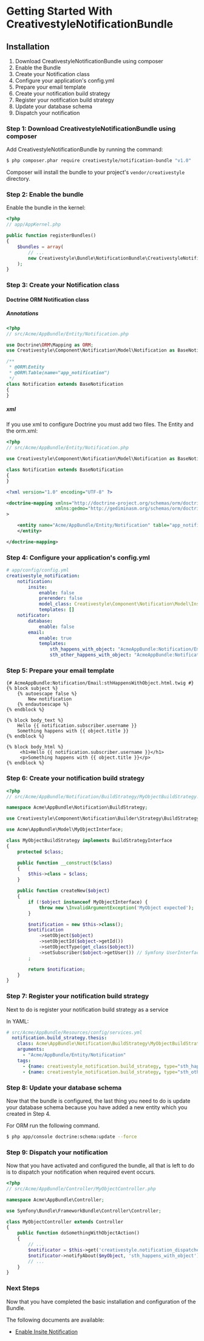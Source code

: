 Getting Started With CreativestyleNotificationBundle
====================================================

## Installation

1. Download CreativestyleNotificationBundle using composer
2. Enable the Bundle
3. Create your Notification class
4. Configure your application's config.yml
5. Prepare your email template
6. Create your notification build strategy
7. Register your notification build strategy
8. Update your database schema
9. Dispatch your notification

### Step 1: Download CreativestyleNotificationBundle using composer

Add CreativestyleNotificationBundle by running the command:

``` bash
$ php composer.phar require creativestyle/notification-bundle "v1.0"
```

Composer will install the bundle to your project's `vendor/creativestyle` directory.

### Step 2: Enable the bundle

Enable the bundle in the kernel:

``` php
<?php
// app/AppKernel.php

public function registerBundles()
{
    $bundles = array(
        // ...
        new Creativestyle\Bundle\NotificationBundle\CreativestyleNotificationBundle(),
    );
}
```

### Step 3: Create your Notification class

#### Doctrine ORM Notification class

##### Annotations

``` php
<?php
// src/Acme/AppBundle/Entity/Notification.php

use Doctrine\ORM\Mapping as ORM;
use Creativestyle\Component\Notification\Model\Notification as BaseNotification;

/**
 * @ORM\Entity
 * @ORM\Table(name="app_notification")
 */
class Notification extends BaseNotification
{
}
```

##### xml

If you use xml to configure Doctrine you must add two files. The Entity and the orm.xml:

```php
<?php
// src/Acme/AppBundle/Entity/Notification.php

use Creativestyle\Component\Notification\Model\Notification as BaseNotification;

class Notification extends BaseNotification
{
}
```

```xml
<?xml version="1.0" encoding="UTF-8" ?>

<doctrine-mapping xmlns="http://doctrine-project.org/schemas/orm/doctrine-mapping"
                  xmlns:gedmo="http://gediminasm.org/schemas/orm/doctrine-extensions-mapping"
>

    <entity name="Acme/AppBundle/Entity/Notification" table="app_notification">
    </entity>

</doctrine-mapping>
```

### Step 4: Configure your application's config.yml


``` yaml
# app/config/config.yml
creativestyle_notification:
    notification:
        insite:
            enable: false
            prerender: false
            model_class: Creativestyle\Component\Notification\Model\InsiteNotification
            templates: []
    notificator:
        database:
            enable: false
        email:
            enable: true
            templates:
                sth_happens_with_object: "AcmeAppBundle:Notification/Email:sthHappensWithObject.html.twig"
                sth_other_happens_with_object: "AcmeAppBundle:Notification/Email:sthOtherHappensWithObject.html.twig"
```

### Step 5: Prepare your email template

``` html+jinja
{# AcmeAppBundle:Notification/Email:sthHappensWithObject.html.twig #}
{% block subject %}
    {% autoescape false %}
        New notification
    {% endautoescape %}
{% endblock %}

{% block body_text %}
    Hello {{ notification.subscriber.username }}
    Something happens with {{ object.title }}
{% endblock %}

{% block body_html %}
     <h1>Hello {{ notification.subscriber.username }}</h1>
     <p>Something happens with {{ object.title }}</p>
{% endblock %}
```

### Step 6: Create your notification build strategy

``` php
<?php
// src/Acme/AppBundle/Notification/BuildStrategy/MyObjectBuildStrategy.php

namespace Acme\AppBundle\Notification\BuildStrategy;

use Creativestyle\Component\Notification\Builder\Strategy\BuildStrategyInterface;

use Acme\AppBundle\Model\MyObjectInterface;

class MyObjectBuildStrategy implements BuildStrategyInterface
{
    protected $class;

    public function __construct($class)
    {
        $this->class = $class;
    }

    public function createNew($object)
    {
        if (!$object instanceof MyObjectInterface) {
            throw new \InvalidArgumentException('MyObject expected');
        }

        $notification = new $this->class();
        $notification
            ->setObject($object)
            ->setObjectId($object->getId())
            ->setObjectType(get_class($object))
            ->setSubscriber($object->getUser()) // Symfony UserInterface
        ;

        return $notification;
    }
}
```

### Step 7: Register your notification build strategy

Next to do is register your notification build strategy as a service

In YAML:

``` yaml
# src/Acme/AppBundle/Resources/config/services.yml
  notification.build_strategy.thesis:
    class: Acme\AppBundle\Notification\BuildStrategy\MyObjectBuildStrategy
    arguments:
      - "Acme/AppBundle/Entity/Notification"
    tags:
      - {name: creativestyle_notification.build_strategy, type="sth_happens_with_object" }
      - {name: creativestyle_notification.build_strategy, type="sth_other_happens_with_object" }

```

### Step 8: Update your database schema

Now that the bundle is configured, the last thing you need to do is update your
database schema because you have added a new entity which you created in Step 4.

For ORM run the following command.

``` bash
$ php app/console doctrine:schema:update --force
```

### Step 9: Dispatch your notification

Now that you have activated and configured the bundle, all that is left to do is
to dispatch your notification when required event occurs.

``` php
<?php
// src/Acme/AppBundle/Controller/MyObjectController.php

namespace Acme\AppBundle\Controller;

use Symfony\Bundle\FrameworkBundle\Controller\Controller;

class MyObjectController extends Controller
{
    public function doSomethingWithObjectAction()
    {
        // ...
        $notificator = $this->get('creativestyle.notification_dispatcher');
        $notificator->notifyAbout($myObject, 'sth_happens_with_object');
        // ...
    }
}
```

### Next Steps

Now that you have completed the basic installation and configuration of the
Bundle.

The following documents are available:

- [Enable Insite Notification](enable_insite.md)
